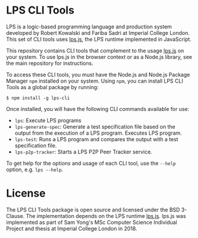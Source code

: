 # LPS CLI Tools

LPS is a logic-based programming language and production system developed by Robert Kowalski and Fariba Sadri at Imperial College London. This set of CLI tools uses [lps.js](https://github.com/mauris/lps.js), the LPS runtime implemented in JavaScript.

This repository contains CLI tools that complement to the usage [lps.js](https://github.com/mauris/lps.js) on your system. To use lps.js in the browser context or as a Node.js library, see the main repository for instructions.

To access these CLI tools, you must have the Node.js and Node.js Package Manager `npm` installed on your system. Using `npm`, you can install LPS CLI Tools as a global package by running:

    $ npm install -g lps-cli
   
Once installed, you will have the following CLI commands available for use:

- `lps`: Execute LPS programs
- `lps-generate-spec`: Generate a test specification file based on the output from the execution of a LPS program. Executes LPS program.
- `lps-test`: Runs a LPS program and compares the output with a test specification file.
- `lps-p2p-tracker`: Starts a LPS P2P Peer Tracker service.

To get help for the options and usage of each CLI tool, use the `--help` option, e.g. `lps --help`.

# License

The LPS CLI Tools package is open source and licensed under the BSD 3-Clause. The implementation depends on the LPS runtime [lps.js](https://github.com/mauris/lps.js). lps.js was implemented as part of Sam Yong's MSc Computer Science Individual Project and thesis at Imperial College London in 2018.
